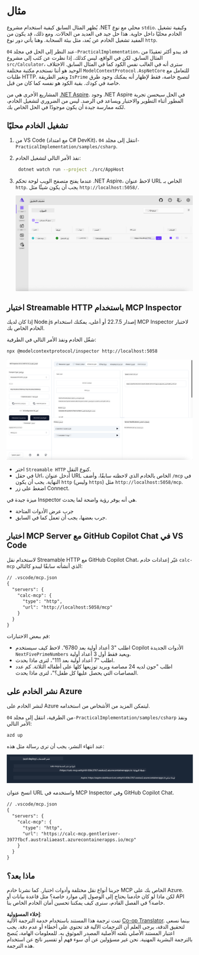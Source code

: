 <!--
CO_OP_TRANSLATOR_METADATA:
{
  "original_hash": "0bc7bd48f55f1565f1d95ccb2c16f728",
  "translation_date": "2025-07-13T23:03:46+00:00",
  "source_file": "04-PracticalImplementation/samples/csharp/README.md",
  "language_code": "ar"
}
-->
# مثال

يُظهر المثال السابق كيفية استخدام مشروع .NET محلي مع نوع `stdio`. وكيفية تشغيل الخادم محليًا داخل حاوية. هذا حل جيد في العديد من الحالات. ومع ذلك، قد يكون من المفيد تشغيل الخادم عن بُعد، مثل بيئة السحابة. وهنا يأتي دور نوع `http`.

عند النظر إلى الحل في مجلد `04-PracticalImplementation`، قد يبدو أكثر تعقيدًا من المثال السابق. لكن في الواقع، ليس كذلك. إذا نظرت عن كثب إلى مشروع `src/Calculator`، سترى أنه في الغالب نفس الكود كما في المثال السابق. الاختلاف الوحيد هو أننا نستخدم مكتبة مختلفة `ModelContextProtocol.AspNetCore` للتعامل مع طلبات HTTP. ونغير الطريقة `IsPrime` لتصبح خاصة، فقط لإظهار أنه يمكنك وجود طرق خاصة في كودك. بقية الكود هو نفسه كما كان من قبل.

المشاريع الأخرى هي من [.NET Aspire](https://learn.microsoft.com/dotnet/aspire/get-started/aspire-overview). وجود .NET Aspire في الحل سيحسن تجربة المطور أثناء التطوير والاختبار ويساعد في الرصد. ليس من الضروري لتشغيل الخادم، لكنه ممارسة جيدة أن يكون موجودًا في الحل الخاص بك.

## تشغيل الخادم محليًا

1. من VS Code (مع امتداد C# DevKit)، انتقل إلى مجلد `04-PracticalImplementation/samples/csharp`.
1. نفذ الأمر التالي لتشغيل الخادم:

   ```bash
    dotnet watch run --project ./src/AppHost
   ```

1. عندما يفتح متصفح الويب لوحة تحكم .NET Aspire، لاحظ عنوان URL الخاص بـ `http`. يجب أن يكون شيئًا مثل `http://localhost:5058/`.

   ![لوحة تحكم .NET Aspire](../../../../../translated_images/dotnet-aspire-dashboard.0a7095710e9301e90df2efd867e1b675b3b9bc2ccd7feb1ebddc0751522bc37c.ar.png)

## اختبار Streamable HTTP باستخدام MCP Inspector

إذا كان لديك Node.js إصدار 22.7.5 أو أعلى، يمكنك استخدام MCP Inspector لاختبار الخادم الخاص بك.

شغّل الخادم ونفذ الأمر التالي في الطرفية:

```bash
npx @modelcontextprotocol/inspector http://localhost:5058
```

![MCP Inspector](../../../../../translated_images/mcp-inspector.c223422b9b494fb4a518a3b3911b3e708e6a5715069470f9163ee2ee8d5f1ba9.ar.png)

- اختر `Streamable HTTP` كنوع النقل.
- في حقل Url، أدخل عنوان URL الخاص بالخادم الذي لاحظته سابقًا، وأضف `/mcp` في النهاية. يجب أن يكون `http` (وليس `https`) مثل `http://localhost:5058/mcp`.
- اضغط على زر Connect.

ميزة جيدة في Inspector هي أنه يوفر رؤية واضحة لما يحدث.

- جرب عرض الأدوات المتاحة
- جرب بعضها، يجب أن تعمل كما في السابق.

## اختبار MCP Server مع GitHub Copilot Chat في VS Code

لاستخدام نقل Streamable HTTP مع GitHub Copilot Chat، غيّر إعدادات خادم `calc-mcp` الذي أنشأته سابقًا ليبدو كالتالي:

```jsonc
// .vscode/mcp.json
{
  "servers": {
    "calc-mcp": {
      "type": "http",
      "url": "http://localhost:5058/mcp"
    }
  }
}
```

قم ببعض الاختبارات:

- اطلب "3 أعداد أولية بعد 6780". لاحظ كيف سيستخدم Copilot الأدوات الجديدة `NextFivePrimeNumbers` ويعيد فقط أول 3 أعداد أولية.
- اطلب "7 أعداد أولية بعد 111"، لترى ماذا يحدث.
- اطلب "جون لديه 24 مصاصة ويريد توزيعها كلها على أطفاله الثلاثة. كم عدد المصاصات التي يحصل عليها كل طفل؟"، لترى ماذا يحدث.

## نشر الخادم على Azure

لنشر الخادم على Azure ليتمكن المزيد من الأشخاص من استخدامه.

من الطرفية، انتقل إلى مجلد `04-PracticalImplementation/samples/csharp` ونفذ الأمر التالي:

```bash
azd up
```

عند انتهاء النشر، يجب أن ترى رسالة مثل هذه:

![نجاح نشر Azd](../../../../../translated_images/azd-deployment-success.bd42940493f1b834a5ce6251a6f88966546009b350df59d0cc4a8caabe94a4f1.ar.png)

انسخ عنوان URL واستخدمه في MCP Inspector وفي GitHub Copilot Chat.

```jsonc
// .vscode/mcp.json
{
  "servers": {
    "calc-mcp": {
      "type": "http",
      "url": "https://calc-mcp.gentleriver-3977fbcf.australiaeast.azurecontainerapps.io/mcp"
    }
  }
}
```

## ماذا بعد؟

جربنا أنواع نقل مختلفة وأدوات اختبار. كما نشرنا خادم MCP الخاص بك على Azure. لكن ماذا لو كان خادمنا يحتاج إلى الوصول إلى موارد خاصة؟ مثل قاعدة بيانات أو API خاصة؟ في الفصل القادم، سنرى كيف يمكننا تحسين أمان الخادم الخاص بنا.

**إخلاء المسؤولية**:  
تمت ترجمة هذا المستند باستخدام خدمة الترجمة الآلية [Co-op Translator](https://github.com/Azure/co-op-translator). بينما نسعى لتحقيق الدقة، يرجى العلم أن الترجمات الآلية قد تحتوي على أخطاء أو عدم دقة. يجب اعتبار المستند الأصلي بلغته الأصلية المصدر الموثوق به. للمعلومات الهامة، يُنصح بالترجمة البشرية المهنية. نحن غير مسؤولين عن أي سوء فهم أو تفسير ناتج عن استخدام هذه الترجمة.
